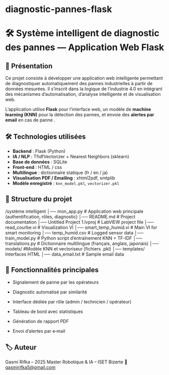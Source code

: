 # diagnostic-pannes-flask
# 🛠️ Système intelligent de diagnostic des pannes — Application Web Flask

## 📘 Présentation

Ce projet consiste à développer une application web intelligente permettant de diagnostiquer automatiquement des pannes industrielles à partir de données mesurées. Il s’inscrit dans la logique de l’industrie 4.0 en intégrant des mécanismes d’automatisation, d’analyse intelligente et de visualisation web.

L’application utilise **Flask** pour l’interface web, un modèle de **machine learning (KNN)** pour la détection des pannes, et envoie des **alertes par email** en cas de panne .

## 🛠 Technologies utilisées
- **Backend** : Flask (Python)
- **IA / NLP** : TfidfVectorizer + Nearest Neighbors (sklearn)
- **Base de données** : SQLite
- **Front-end** : HTML / css
- **Multilingue** : dictionnaire statique (fr / en / ja)
- **Visualisation PDF / Emailing** : xhtml2pdf, smtplib
- **Modèle enregistré** : `knn_model.pkl`, `vectorizer.pkl`

## 📂 Structure du projet
/système intelligent
│── mon_app.py      # Application web principale (authentification, rôles, diagnostic)
│── README.md               # Project documentation
│── Untitled Project 1.lvproj  # LabVIEW project file
│── read_courbe.vi          # Visualization VI
│── smart_temp_humid.vi     # Main VI for smart monitoring
│── temp_humid.csv          # Logged sensor data
│── train_model.py          # Python script d’entraînement KNN + TF-IDF
│── translations.py 	      # Dictionnaire multilingue (français, anglais, japonais)
│── models/                  #Modèle KNN et vectoriseur (fichiers .pkl)
│── templates/     Interfaces HTML
│── data_email.txt          # Sample email data


## 🧪 Fonctionnalités principales
- Signalement de panne par les opérateurs

- Diagnostic automatisé par similarité

- Interface dédiée par rôle (admin / technicien / opérateur)

- Tableau de bord avec statistiques

- Génération de rapport PDF

- Envoi d’alertes par e‑mail

## 🏷 Auteur
Gasmi Rifka – 2025
Master Robotique & IA – ISET Bizerte
📧 gasmirifka5@gmail.com
